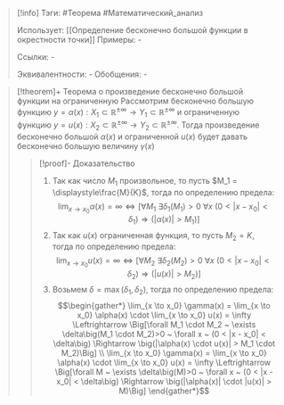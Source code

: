 > [!info]
> Тэги: #Теорема #Математический_анализ   
> 
> Использует: [[Определение бесконечно большой функции в окрестности точки]]
> Примеры: *-*
> 
> Ссылки: *-*
> 
> Эквивалентности: *-*
> Обобщения: *-*

> [!theorem]+ Теорема о произведение бесконечно большой функции на ограниченную
> Рассмотрим бесконечно большую функцию $y=\alpha(x):X_1 \subset \mathbb{R}^{\pm\infty}\rightarrow Y_1 \subset \mathbb{R}^{\pm\infty}$ и ограниченную функцию $y=u(x):X_2 \subset \mathbb{R}^{\pm\infty}\rightarrow Y_2 \subset \mathbb{R}^{\pm\infty}$. Тогда произведение бесконечно большой $\alpha(x)$ и ограниченной $u(x)$ будет давать бесконечно большую величину $\gamma (x)$
> > [!proof]- Доказательство
> > 1. Так как число $M_1$ произвольное, то пусть $M_1 = \displaystyle\frac{M}{K}$, тогда по определению предела:  $$\lim_{x \to x_0} \alpha(x) = \infty \Leftrightarrow \Big[\forall M_1 ~ \exists \delta_1\big(M_1)>0 ~ \forall x ~ (0 < |x - x_0| < \delta_1\big) \Rightarrow \big(|\alpha(x)| > M_1)\Big]$$
> > 2. Так как $u(x)$ ограниченная функция, то пусть $M_2 = K$, тогда по определению предела: $$\lim_{x \to x_0} u(x) = \infty \Leftrightarrow \Big[\forall M_2 ~ \exists \delta_2\big(M_2)>0 ~ \forall x ~ (0 < |x - x_0| < \delta_2\big) \Rightarrow \big(|u(x)| > M_2)\Big]$$
> > 3. Возьмем $\delta = \max(\delta_1, \delta_2)$, тогда по определению предела: $$\begin{gather*} \lim_{x \to x_0} \gamma(x) = \lim_{x \to x_0} \alpha(x) \cdot \lim_{x \to x_0} u(x) = \infty \Leftrightarrow \Big[\forall M_1 \cdot M_2 ~ \exists \delta\big(M_1 \cdot M_2)>0 ~ \forall x ~ (0 < |x - x_0| < \delta\big) \Rightarrow \big(|\alpha(x) \cdot u(x)| > M_1 \cdot M_2)\Big] \\ \lim_{x \to x_0} \gamma(x) = \lim_{x \to x_0} \alpha(x) \cdot \lim_{x \to x_0} u(x) = \infty \Leftrightarrow \Big[\forall M ~ \exists \delta\big(M)>0 ~ \forall x ~ (0 < |x - x_0| < \delta\big) \Rightarrow \big(|\alpha(x)| \cdot |u(x)| > M)\Big] \end{gather*}$$